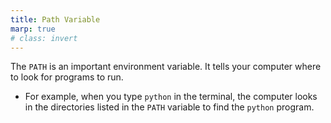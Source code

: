 ```yaml
---
title: Path Variable
marp: true
# class: invert
---
```


The `PATH` is an important environment variable. It tells your computer where to look for programs to run.

- For example, when you type `python` in the terminal, the computer looks in the directories listed in the `PATH` variable to find the `python` program.